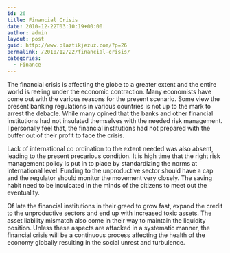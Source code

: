 ```yaml
---
id: 26
title: Financial Crisis
date: 2010-12-22T03:10:19+00:00
author: admin
layout: post
guid: http://www.plaztikjezuz.com/?p=26
permalink: /2010/12/22/financial-crisis/
categories:
  - Finance
---
```

The financial crisis is affecting the globe to a greater extent and the entire world is reeling under the economic contraction. Many economists have come out with the various reasons for the present scenario. Some view the present banking regulations in various countries is not up to the mark to arrest the debacle. While many opined that the banks and other financial institutions had not insulated themselves with the needed risk management. I personally feel that, the financial institutions had not prepared with the buffer out of their profit to face the crisis.

Lack of international co ordination to the extent needed was also absent, leading to the present precarious condition. It is high time that the right risk management policy is put in to place by standardizing the norms at international level. Funding to the unproductive sector should have a cap and the regulator should monitor the movement very closely. The saving habit need to be inculcated in the minds of the citizens to meet out the eventuality.

Of late the financial institutions in their greed to grow fast, expand the credit to the unproductive sectors and end up with increased toxic assets. The asset liability mismatch also come in their way to maintain the liquidity position. Unless these aspects are attacked in a systematic manner, the financial crisis will be a continuous process affecting the health of the economy globally resulting in the social unrest and turbulence.